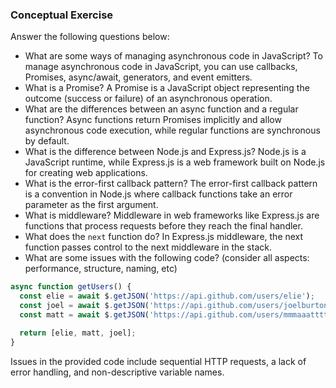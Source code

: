 ### Conceptual Exercise

Answer the following questions below:

- What are some ways of managing asynchronous code in JavaScript?
To manage asynchronous code in JavaScript, you can use callbacks, Promises, async/await, generators, and event emitters.
- What is a Promise?
A Promise is a JavaScript object representing the outcome (success or failure) of an asynchronous operation.
- What are the differences between an async function and a regular function?
Async functions return Promises implicitly and allow asynchronous code execution, while regular functions are synchronous by default.
- What is the difference between Node.js and Express.js?
Node.js is a JavaScript runtime, while Express.js is a web framework built on Node.js for creating web applications.
- What is the error-first callback pattern?
The error-first callback pattern is a convention in Node.js where callback functions take an error parameter as the first argument.
- What is middleware?
Middleware in web frameworks like Express.js are functions that process requests before they reach the final handler.
- What does the `next` function do?
In Express.js middleware, the next function passes control to the next middleware in the stack.
- What are some issues with the following code? (consider all aspects: performance, structure, naming, etc)

```js
async function getUsers() {
  const elie = await $.getJSON('https://api.github.com/users/elie');
  const joel = await $.getJSON('https://api.github.com/users/joelburton');
  const matt = await $.getJSON('https://api.github.com/users/mmmaaatttttt');

  return [elie, matt, joel];
}
```
Issues in the provided code include sequential HTTP requests, a lack of error handling, and non-descriptive variable names.